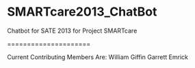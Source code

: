 SMARTcare2013_ChatBot
=====================

Chatbot for SATE 2013 for Project SMARTcare

=====================

Current Contributing Members Are:
William Giffin
Garrett Emrick
